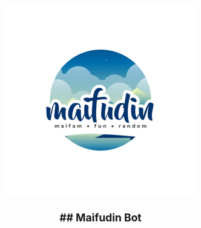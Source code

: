 <p align="center">
  <img src="./resource/logo.jpg" alt="Maifudin Logo">
</p>
<h1 align="center">
## Maifudin Bot
